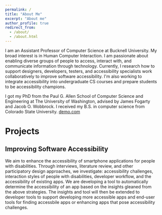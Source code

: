 ```yaml
---
permalink: /
title: "About Me"
excerpt: "About me"
author_profile: true
redirect_from: 
  - /about/
  - /about.html
---
```


I am an Assistant Professor of Computer Science at Bucknell University. My broad interest is in Human Computer Interaction. I am passionate about enabling diverse groups of people to access, interact with, and communicate information through technology. Currently, I research how to support designers, developers, testers, and accessibility specialists work collaboratively to improve software accessibility. I'm also working to integrate accessibility into undergraduate CS courses and prepare students to be accessibility champions.
            
I got my PhD from the Paul G. Allen School of Computer Science and Engineering at The University of Washington, advised by James Fogarty and Jacob O. Wobbrock. I received my B.S. in computer science from Colorado State University. [demo.com](demo.com)

# Projects

## Improving Software Accessibility

We aim to enhance the accessibility of smartphone applications for people with disabilities. Through interviews, literature review, and other participatory design approaches, we investigate: accessibility challenges, interaction styles of people with disabilities, developer workflow, and the accessibility of existing apps. We are developing a tool to automatically determine the accessibility of an app based on the insights gleaned from the above strategies. The insights and tool will then be extended to developer tools to support developing more accessible apps and end-user tools for finding accessbile apps or enhancing apps that pose accessibility challenges.


